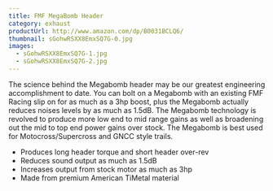 ```yaml
---
title: FMF MegaBomb Header
category: exhaust
productUrl: http://www.amazon.com/dp/B0031BCLQ6/
thumbnail: sGohwRSXX8EmxSQ7G-0.jpg
images:
  - sGohwRSXX8EmxSQ7G-1.jpg
  - sGohwRSXX8EmxSQ7G-2.jpg
---
```


The science behind the Megabomb header may be our greatest engineering accomplishment to date. You can bolt on a Megabomb with an existing FMF Racing slip on for as much as a 3hp boost, plus the Megabomb actually reduces noises levels by as much as 1.5dB. The Megabomb technology is revolved to produce more low end to mid range gains as well as broadening out the mid to top end power gains over stock. The Megabomb is best used for Motocross/Supercross and GNCC style trails.

* Produces long header torque and short header over-rev
* Reduces sound output as much as 1.5dB
* Increases output from stock motor as much as 3hp
* Made from premium American TiMetal material

